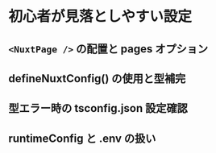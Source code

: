 # 初心者が見落としやすい設定
## `<NuxtPage />` の配置と pages オプション

## defineNuxtConfig() の使用と型補完

## 型エラー時の tsconfig.json 設定確認

## runtimeConfig と .env の扱い
